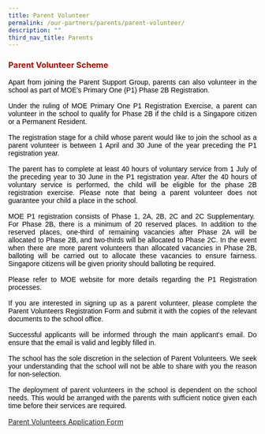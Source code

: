 ```yaml
---
title: Parent Volunteer
permalink: /our-partners/parents/parent-volunteer/
description: ""
third_nav_title: Parents
---
```

<h3 style="text-align: justify;"><strong><span style="color: #a11104;">Parent Volunteer Scheme</span></strong></h3>

<p style="text-align: justify; text-justify: inter-ideograph; margin: 0cm 0cm 12.0pt 0cm;"><span style="font-family: 'Arial',sans-serif; color: black;">Apart from joining the Parent Support Group, parents can also volunteer in the school as part of MOE&rsquo;s Primary One (P1) Phase 2B Registration.</span></p>
<p style="text-align: justify; text-justify: inter-ideograph; margin: 0cm 0cm 12.0pt 0cm;"><span style="font-family: 'Arial',sans-serif; color: black;">Under the ruling of MOE Primary One P1 Registration Exercise, a parent can volunteer in the school to qualify for Phase 2B if the child is a Singapore citizen or a Permanent Resident.</span></p>
<p style="text-align: justify; text-justify: inter-ideograph; margin: 0cm 0cm 12.0pt 0cm;"><span style="font-family: 'Arial',sans-serif; color: black;">The registration stage for a child whose parent would like to join the school as a parent volunteer is between 1 April and 30 June of the year preceding the P1 registration year.</span></p>
<p style="text-align: justify; text-justify: inter-ideograph; margin: 0cm 0cm 12.0pt 0cm;"><span style="font-family: 'Arial',sans-serif; color: black;">The parent has to complete at least 40 hours of voluntary service from 1 July of the preceding year to 30 June in the P1 registration year. After the 40 hours of voluntary service is performed, the child will be eligible for the phase 2B registration exercise. Please note that being a parent volunteer does not guarantee your child a place in the school.</span></p>
<p style="text-align: justify; text-justify: inter-ideograph; margin: 0cm 0cm 12.0pt 0cm;"><span style="font-family: 'Arial',sans-serif; color: black;">MOE P1 registration consists of Phase 1, 2A, 2B, 2C and 2C Supplementary.&nbsp; For Phase 2B, there is a minimum of 20 reserved places. In addition to the reserved places, one-third of remaining vacancies after Phase 2A will be allocated to Phase 2B, and two-thirds will be allocated to Phase 2C. In the event when there are more parent volunteers than allocated vacancies in Phase 2B, balloting will be carried out to allocate these vacancies to ensure fairness. Singapore citizens will be given priority should balloting be required.</span></p>
<p style="text-align: justify; text-justify: inter-ideograph; margin: 0cm 0cm 12.0pt 0cm;"><span style="font-family: 'Arial',sans-serif; color: black;">Please refer to MOE website for more details regarding the P1 Registration processes.</span></p>
<p style="text-align: justify; text-justify: inter-ideograph; margin: 0cm 0cm 12.0pt 0cm;"><span style="font-family: 'Arial',sans-serif; color: black;">If you are interested in signing up as a parent volunteer, please complete the Parent Volunteers Registration Form and submit it with the copies of the relevant documents to the school office.</span></p>
<p style="text-align: justify; text-justify: inter-ideograph; margin: 0cm 0cm 12.0pt 0cm;"><span style="font-family: 'Arial',sans-serif; color: black;">Successful applicants will be informed through the main applicant&rsquo;s email. Do ensure that the email is valid and legibly filled in.</span></p>
<p style="text-align: justify; text-justify: inter-ideograph; margin: 0cm 0cm 12.0pt 0cm;"><span style="font-family: 'Arial',sans-serif; color: black;">The school has the sole discretion in the selection of Parent Volunteers. We seek your understanding that the school will not be able to share with you the reason for non-selection.</span></p>
<p style="text-align: justify; text-justify: inter-ideograph; margin: 0cm 0cm 12.0pt 0cm;"><span style="font-family: 'Arial',sans-serif; color: black;">The deployment of parent volunteers in the school is dependent on the school needs. This would be arranged with the parents with sufficient notice given each time before their services are required.</span></p>

<p><a href="https://moe-shuqunpri-staging.netlify.app/files/forms/Parent-VolunteerApplication-Letter.pdf" target="_blank">Parent Volunteers Application Form</a></p>